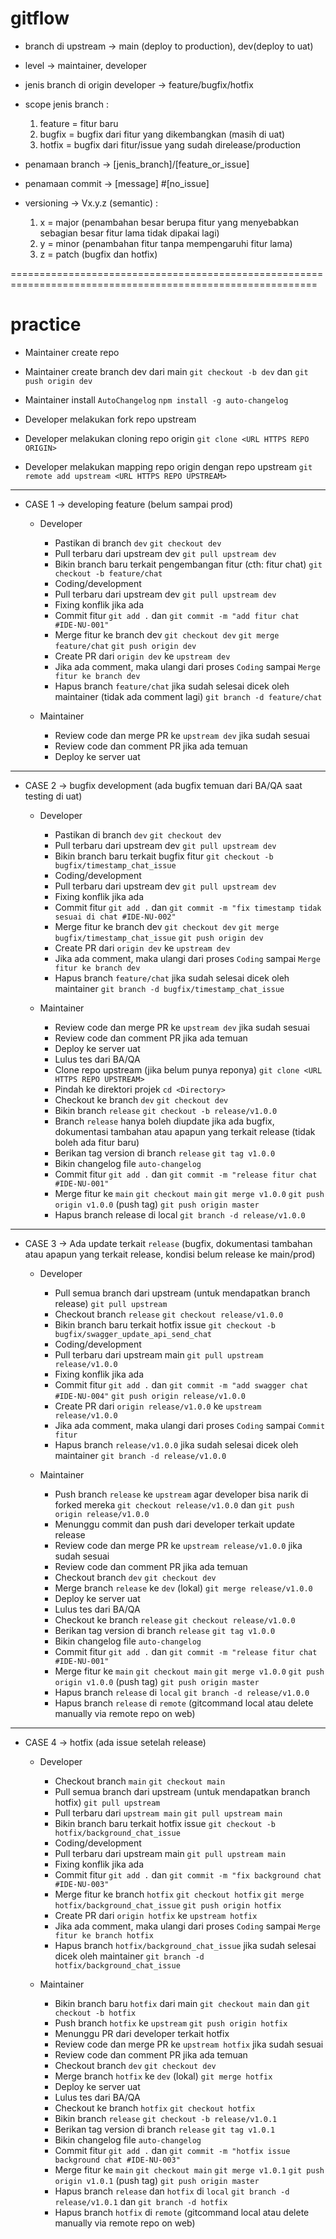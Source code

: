# gitflow

- branch di upstream -> main (deploy to production), dev(deploy to uat)
- level -> maintainer, developer

- jenis branch di origin developer -> feature/bugfix/hotfix
- scope jenis branch :
  1. feature = fitur baru
  2. bugfix = bugfix dari fitur yang dikembangkan (masih di uat)
  2. hotfix = bugfix dari fitur/issue yang sudah direlease/production 

- penamaan branch -> [jenis_branch]/[feature_or_issue]
- penamaan commit -> [message] #[no_issue]

- versioning -> Vx.y.z (semantic) :
  1. x = major (penambahan besar berupa fitur yang menyebabkan sebagian besar fitur lama tidak dipakai lagi)
  2. y = minor (penambahan fitur tanpa mempengaruhi fitur lama)
  3. z = patch (bugfix dan hotfix)

===========================================================================================================

# practice

- Maintainer create repo
- Maintainer create branch dev dari main
  `git checkout -b dev` dan `git push origin dev`
- Maintainer install `AutoChangelog`
  `npm install -g auto-changelog`

- Developer melakukan fork repo upstream
- Developer melakukan cloning repo origin
  `git clone <URL HTTPS REPO ORIGIN>`
- Developer melakukan mapping repo origin dengan repo upstream
  `git remote add upstream <URL HTTPS REPO UPSTREAM>`

--------------------------------------------------------------------------------------------------
- CASE 1 -> developing feature (belum sampai prod)
  * Developer
    - Pastikan di branch `dev`
      `git checkout dev`
    - Pull terbaru dari upstream dev
      `git pull upstream dev`
    - Bikin branch baru terkait pengembangan fitur (cth: fitur chat)
      `git checkout -b feature/chat`
    - Coding/development
    - Pull terbaru dari upstream dev
      `git pull upstream dev`
    - Fixing konflik jika ada
    - Commit fitur
      `git add .` dan `git commit -m "add fitur chat #IDE-NU-001"`
    - Merge fitur ke branch dev
      `git checkout dev`
      `git merge feature/chat`
      `git push origin dev`
    - Create PR dari `origin dev` ke `upstream dev`
    - Jika ada comment, maka ulangi dari proses `Coding` sampai `Merge fitur ke branch dev`
    - Hapus branch `feature/chat` jika sudah selesai dicek oleh maintainer (tidak ada comment lagi)
      `git branch -d feature/chat`

  * Maintainer
    - Review code dan merge PR ke `upstream dev` jika sudah sesuai
    - Review code dan comment PR jika ada temuan
    - Deploy ke server uat

--------------------------------------------------------------------------------------------------
- CASE 2 -> bugfix development (ada bugfix temuan dari BA/QA saat testing di uat)
  * Developer
    - Pastikan di branch `dev`
      `git checkout dev`
    - Pull terbaru dari upstream dev
      `git pull upstream dev`
    - Bikin branch baru terkait bugfix fitur
      `git checkout -b bugfix/timestamp_chat_issue`
    - Coding/development
    - Pull terbaru dari upstream dev
      `git pull upstream dev`
    - Fixing konflik jika ada
    - Commit fitur
      `git add .` dan `git commit -m "fix timestamp tidak sesuai di chat #IDE-NU-002"`
    - Merge fitur ke branch dev
      `git checkout dev`
      `git merge bugfix/timestamp_chat_issue`
      `git push origin dev`
    - Create PR dari `origin dev` ke `upstream dev`
    - Jika ada comment, maka ulangi dari proses `Coding` sampai `Merge fitur ke branch dev`
    - Hapus branch `feature/chat` jika sudah selesai dicek oleh maintainer
      `git branch -d bugfix/timestamp_chat_issue`

  * Maintainer
    - Review code dan merge PR ke `upstream dev` jika sudah sesuai
    - Review code dan comment PR jika ada temuan
    - Deploy ke server uat
    - Lulus tes dari BA/QA
    - Clone repo upstream (jika belum punya reponya)
      `git clone <URL HTTPS REPO UPSTREAM>`
    - Pindah ke direktori projek
      `cd <Directory>`
    - Checkout ke branch `dev`
      `git checkout dev`
    - Bikin branch `release`
      `git checkout -b release/v1.0.0`
    - Branch `release` hanya boleh diupdate jika ada bugfix, dokumentasi tambahan atau apapun yang terkait release (tidak boleh ada fitur baru)
    - Berikan tag version di branch `release`
      `git tag v1.0.0`
    - Bikin changelog file
      `auto-changelog`
    - Commit fitur
      `git add .` dan `git commit -m "release fitur chat #IDE-NU-001"`
    - Merge fitur ke `main`
      `git checkout main`
      `git merge v1.0.0`
      `git push origin v1.0.0` (push tag)
      `git push origin master`
    - Hapus branch release di local
      `git branch -d release/v1.0.0`

--------------------------------------------------------------------------------------------------
- CASE 3 -> Ada update terkait `release` (bugfix, dokumentasi tambahan atau apapun yang terkait release, kondisi belum release ke main/prod)
  * Developer
    - Pull semua branch dari upstream (untuk mendapatkan branch release)
      `git pull upstream`
    - Checkout branch `release`
      `git checkout release/v1.0.0`
    - Bikin branch baru terkait hotfix issue
      `git checkout -b bugfix/swagger_update_api_send_chat`
    - Coding/development
    - Pull terbaru dari upstream main
      `git pull upstream release/v1.0.0`
    - Fixing konflik jika ada
    - Commit fitur
      `git add .` dan `git commit -m "add swagger chat #IDE-NU-004"`
      `git push origin release/v1.0.0`
    - Create PR dari `origin release/v1.0.0` ke `upstream release/v1.0.0`
    - Jika ada comment, maka ulangi dari proses `Coding` sampai `Commit fitur`
    - Hapus branch `release/v1.0.0` jika sudah selesai dicek oleh maintainer
      `git branch -d release/v1.0.0`

  * Maintainer
    - Push branch `release` ke `upstream` agar developer bisa narik di forked mereka
      `git checkout release/v1.0.0` dan `git push origin release/v1.0.0`
    - Menunggu commit dan push dari developer terkait update release
    - Review code dan merge PR ke `upstream release/v1.0.0` jika sudah sesuai
    - Review code dan comment PR jika ada temuan
    - Checkout branch `dev`
      `git checkout dev`
    - Merge branch `release` ke `dev` (lokal)
      `git merge release/v1.0.0`
    - Deploy ke server uat
    - Lulus tes dari BA/QA
    - Checkout ke branch `release`
      `git checkout release/v1.0.0`
    - Berikan tag version di branch `release`
      `git tag v1.0.0`
    - Bikin changelog file
      `auto-changelog`
    - Commit fitur
      `git add .` dan `git commit -m "release fitur chat #IDE-NU-001"`
    - Merge fitur ke `main`
      `git checkout main`
      `git merge v1.0.0`
      `git push origin v1.0.0` (push tag)
      `git push origin master`
    - Hapus branch `release` di `local`
      `git branch -d release/v1.0.0`
    - Hapus branch `release` di `remote` (gitcommand local atau delete manually via remote repo on web)

--------------------------------------------------------------------------------------------------
- CASE 4 -> hotfix (ada issue setelah release)
  * Developer
    - Checkout branch `main`
      `git checkout main`
    - Pull semua branch dari upstream (untuk mendapatkan branch hotfix)
      `git pull upstream`
    - Pull terbaru dari `upstream main`
      `git pull upstream main`
    - Bikin branch baru terkait hotfix issue
      `git checkout -b hotfix/background_chat_issue`
    - Coding/development
    - Pull terbaru dari upstream main
      `git pull upstream main`
    - Fixing konflik jika ada
    - Commit fitur
      `git add .` dan `git commit -m "fix background chat #IDE-NU-003"`
    - Merge fitur ke branch `hotfix`
      `git checkout hotfix`
      `git merge hotfix/background_chat_issue`
      `git push origin hotfix`
    - Create PR dari `origin hotfix` ke `upstream hotfix`
    - Jika ada comment, maka ulangi dari proses `Coding` sampai `Merge fitur ke branch hotfix`
    - Hapus branch `hotfix/background_chat_issue` jika sudah selesai dicek oleh maintainer
      `git branch -d hotfix/background_chat_issue`

  * Maintainer
    - Bikin branch baru `hotfix` dari main
      `git checkout main` dan `git checkout -b hotfix`
    - Push branch `hotfix` ke `upstream`
      `git push origin hotfix`
    - Menunggu PR dari developer terkait hotfix
    - Review code dan merge PR ke `upstream hotfix` jika sudah sesuai
    - Review code dan comment PR jika ada temuan
    - Checkout branch `dev`
      `git checkout dev`
    - Merge branch `hotfix` ke `dev` (lokal)
      `git merge hotfix`
    - Deploy ke server uat
    - Lulus tes dari BA/QA
    - Checkout ke branch `hotfix`
      `git checkout hotfix`
    - Bikin branch `release`
      `git checkout -b release/v1.0.1`
    - Berikan tag version di branch `release`
      `git tag v1.0.1`
    - Bikin changelog file
      `auto-changelog`
    - Commit fitur
      `git add .` dan `git commit -m "hotfix issue background chat #IDE-NU-003"`
    - Merge fitur ke `main`
      `git checkout main`
      `git merge v1.0.1`
      `git push origin v1.0.1` (push tag)
      `git push origin master`
    - Hapus branch `release` dan `hotfix` di `local`
      `git branch -d release/v1.0.1` dan `git branch -d hotfix`
    - Hapus branch `hotfix` di `remote` (gitcommand local atau delete manually via remote repo on web)